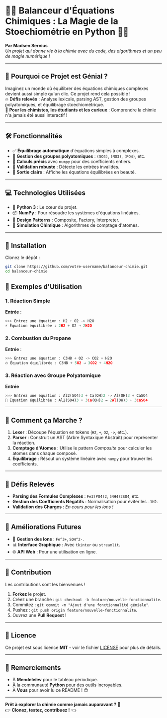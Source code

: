 # 🧪🔬 Balanceur d'Équations Chimiques : La Magie de la Stoechiométrie en Python 🐍✨

**Par Madsen Servius**  
*Un projet qui donne vie à la chimie avec du code, des algorithmes et un peu de magie numérique !*

---

## 🌟 **Pourquoi ce Projet est Génial ?**

Imaginez un monde où équilibrer des équations chimiques complexes devient aussi simple qu'un clic. Ce projet rend cela possible !  
🔥 **Défis relevés** : Analyse lexicale, parsing AST, gestion des groupes polyatomiques, et équilibrage stoechiométrique.  
🚀 **Pour les chimistes, les étudiants et les curieux** : Comprendre la chimie n'a jamais été aussi interactif !

---

## 🛠 **Fonctionnalités**

- ✅ **Équilibrage automatique** d'équations simples à complexes.
- 🎯 **Gestion des groupes polyatomiques** : `(SO4)`, `(NO3)`, `(PO4)`, etc.
- 🧮 **Calculs précis** avec `numpy` pour des coefficients entiers.
- 🚨 **Validation robuste** : Détecte les entrées invalides.
- 🎨 **Sortie claire** : Affiche les équations équilibrées en beauté.

---

## 💻 **Technologies Utilisées**

- 🐍 **Python 3** : Le cœur du projet.
- 📦 **NumPy** : Pour résoudre les systèmes d'équations linéaires.
- 🧩 **Design Patterns** : Composite, Factory, Interpreter.
- 🧪 **Simulation Chimique** : Algorithmes de comptage d'atomes.

---

## 🚀 **Installation**

Clonez le dépôt :
   ```bash
   git clone https://github.com/votre-username/balanceur-chimie.git
   cd balanceur-chimie
   ```

## 🧪 **Exemples d'Utilisation**

### 1. **Réaction Simple**  
**Entrée** :
```python
>>> Entrez une équation : H2 + O2 -> H2O
⚡ Équation équilibrée : 2H2 + O2 → 2H2O
```

### 2. **Combustion du Propane**
**Entrée** :
```python
>>> Entrez une équation : C3H8 + O2 -> CO2 + H2O
🔥 Équation équilibrée : C3H8 + 5O2 → 3CO2 + 4H2O
```
### 3. **Réaction avec Groupe Polyatomique**
**Entrée**
```python
>>> Entrez une équation : Al2(SO4)3 + Ca(OH)2 -> Al(OH)3 + CaSO4
🌈 Équation équilibrée : Al2(SO4)3 + 3Ca(OH)2 → 2Al(OH)3 + 3CaSO4
```

---

## 🧬 **Comment ça Marche ?**

1. **Lexer** : Découpe l'équation en tokens (`H2`, `+`, `O2`, `->`, etc.).  
2. **Parser** : Construit un AST (Arbre Syntaxique Abstrait) pour représenter la réaction.  
3. **Comptage d'Atomes** : Utilise le pattern *Composite* pour calculer les atomes dans chaque composé.  
4. **Équilibrage** : Résout un système linéaire avec `numpy` pour trouver les coefficients.  

---

## 🎯 **Défis Relevés**

- **Parsing des Formules Complexes** : `Fe3(PO4)2`, `(NH4)2SO4`, etc.  
- **Gestion des Coefficients Négatifs** : Normalisation pour éviter les `-1H2`.  
- **Validation des Charges** : *En cours pour les ions !*  

---

## 🚧 **Améliorations Futures**

- 🧪 **Gestion des Ions** : `Fe^3+`, `SO4^2-`.  
- 📊 **Interface Graphique** : Avec `tkinter` ou `streamlit`.  
- 🌐 **API Web** : Pour une utilisation en ligne.  

---

## 🙌 **Contribution**

Les contributions sont les bienvenues !  
1. **Forkez** le projet.  
2. Créez une branche : `git checkout -b feature/nouvelle-fonctionnalite`.  
3. Commitez : `git commit -m "Ajout d'une fonctionnalité géniale"`.  
4. Pushez : `git push origin feature/nouvelle-fonctionnalite`.  
5. Ouvrez une **Pull Request** !

---

## 📜 **Licence**

Ce projet est sous licence **MIT** - voir le fichier [LICENSE](LICENSE) pour plus de détails.

---

## 💬 **Remerciements**

- À **Mendeleïev** pour le tableau périodique.  
- À la communauté **Python** pour des outils incroyables.  
- À **Vous** pour avoir lu ce README ! 😊

---

**Prêt à explorer la chimie comme jamais auparavant ?** 🚀  
👉 **Clonez, testez, contribuez !** 👈